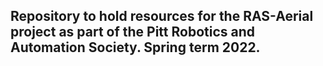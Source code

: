 ## Repository to hold resources for the RAS-Aerial project as part of the Pitt Robotics and Automation Society.  Spring term 2022.
